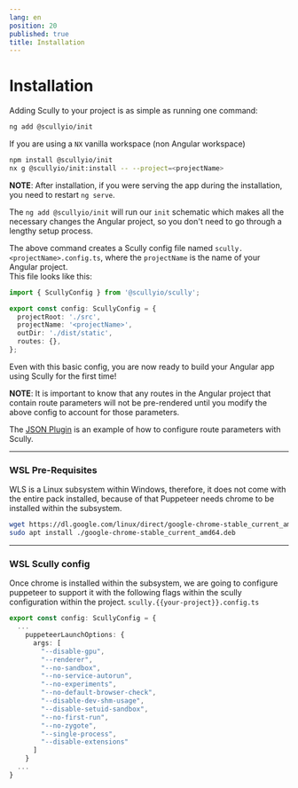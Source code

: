 ```yaml
---
lang: en
position: 20
published: true
title: Installation
---
```


# Installation

Adding Scully to your project is as simple as running one command:

```bash
ng add @scullyio/init
```

If you are using a `NX` vanilla workspace (non Angular workspace)

```bash
npm install @scullyio/init
nx g @scullyio/init:install -- --project=<projectName>
```

**NOTE**: After installation, if you were serving the app during the installation, you need to restart `ng serve`.

The `ng add @scullyio/init` will run our `init` schematic which makes all the necessary changes the Angular project, so you don't need to go through a lengthy setup process.

The above command creates a Scully config file named `scully.<projectName>.config.ts`, where the `projectName` is the name of your Angular project.  
This file looks like this:

```typescript
import { ScullyConfig } from '@scullyio/scully';

export const config: ScullyConfig = {
  projectRoot: './src',
  projectName: '<projectName>',
  outDir: './dist/static',
  routes: {},
};
```

Even with this basic config, you are now ready to build your Angular app using Scully for the first time!

**NOTE**: It is important to know that any routes in the Angular project that contain route parameters will not be pre-rendered until you modify the above config to account for those parameters.

The [JSON Plugin](/docs/Reference/plugins/built-in-plugins/json) is an example of how to configure route parameters with Scully.

---

### WSL Pre-Requisites

WLS is a Linux subsystem within Windows, therefore, it does not come with the entire pack installed, because of that Puppeteer needs chrome to be installed within the subsystem.

```bash
wget https://dl.google.com/linux/direct/google-chrome-stable_current_amd64.deb
sudo apt install ./google-chrome-stable_current_amd64.deb
```

---

### WSL Scully config

Once chrome is installed within the subsystem, we are going to configure puppeteer to support it with the following flags within the scully configuration within the project.
`scully.{{your-project}}.config.ts`

```typescript
export const config: ScullyConfig = {
  ...
    puppeteerLaunchOptions: {
      args: [
        "--disable-gpu",
        "--renderer",
        "--no-sandbox",
        "--no-service-autorun",
        "--no-experiments",
        "--no-default-browser-check",
        "--disable-dev-shm-usage",
        "--disable-setuid-sandbox",
        "--no-first-run",
        "--no-zygote",
        "--single-process",
        "--disable-extensions"
      ]
    }
  ...
}
```
